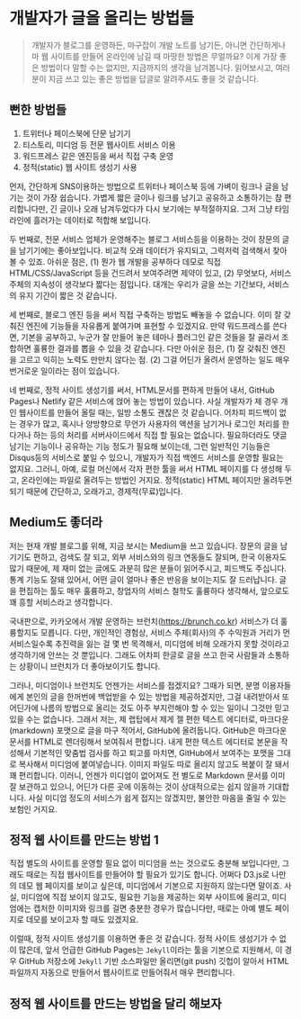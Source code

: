 # 개발자가 글을 올리는 방법들

> 개발자가 블로그를 운영하든, 마구잡이 개발 노트를 남기든, 아니면 간단하게나마 웹 사이트를 만들어 온라인에 남길 때 마땅한 방법은 무얼까요? 이게 가장 좋은 방법이다 말할 수는 없지만, 지금까지의 생각을 남겨봅니다. 읽어보시고, 여러분이 지금 쓰고 있는 좋은 방법을 답글로 알려주셔도 좋을 것 같습니다.

## 뻔한 방법들

1. 트위터나 페이스북에 단문 남기기
1. 티스토리, 미디엄 등 전문 웹사이트 서비스 이용
1. 워드프레스 같은 엔진등을 써서 직접 구축 운영
1. 정적(static) 웹 사이트 생성기 사용

먼저, 간단하게 SNS이용하는 방법으로 트위터나 페이스북 등에 가벼이 링크나 글을 남기는 것이 가장 쉽습니다. 가볍게 짧은 글이나 링크를 남기고 공유하고 소통하기는 참 편리합니다만, 긴 글이나 오래 남겨두었다가 다시 보기에는 부적절하지요. 그저 그냥 타임라인에 흘러가는 데이터로 적합해 보입니다.

두 번째로, 전문 서비스 업체가 운영해주는 블로그 서비스등을 이용하는 것이 장문의 글을 남기기에는 좋아보입니다. 비교적 오래 데이터가 유지되고, 그럭저럭 검색해서 찾아볼 수 있죠. 아쉬운 점은, (1) 뭔가 웹 개발을 공부하다 데모로 직접 HTML/CSS/JavaScript 등을 건드려서 보여주려면 제약이 있고, (2) 무엇보다, 서비스 주체의 지속성이 생각보다 짧다는 점입니다. 대개는 우리가 글을 쓰는 기간보다, 서비스의 유지 기간이 짧은 것 같습니다.

세 번째로, 블로그 엔진 등을 써서 직접 구축하는 방법도 빼놓을 수 없습니다. 이미 잘 갖춰진 엔진에 기능들을 자유롭게 붙여가며 표현할 수 있겠지요. 만약 워드프레스를 쓴다면, 기본을 공부하고, 누군가 잘 만들어 놓은 테마나 플러그인 같은 것들을 잘 골라서 조합하면 훌륭한 결과를 뽑을 수 있을 것 같습니다. 다만 아쉬운 점은, (1) 잘 갖춰진 엔진을 고르고 익히는 노력도 만만치 않다는 점. (2) 그걸 어딘가 올려서 운영하는 일도 매우 번거로운 일이라는 점이 있습니다.

네 번째로, 정적 사이트 생성기를 써서, HTML문서를 편하게 만들어 내서, GitHub Pages나 Netlify 같은 서비스에 얹어 놓는 방법이 있습니다. 사실 개발자가 제 경우 개인 웹사이트를 만들어 올릴 때는, 일방 소통도 괜찮은 것 같습니다. 어차피 피드백이 없는 경우가 많고, 혹시나 양방향으로 무언가 사용자의 액션을 남기거나 로그인 처리를 한다거나 하는 등의 처리를 서버사이드에서 직접 할 필요는 없습니다. 필요하더라도 댓글 남기는 기능이나 공유하는 기능 정도가 필요해 보이는데, 그런 일반적인 기능들은 Disqus등의 서비스로 붙일 수 있으니, 개발자가 직접 백엔드 서비스를 운영할 필요는 없지요. 그러니, 아예, 로컬 머신에서 각자 편한 툴을 써서 HTML 페이지를 다 생성해 두고, 온라인에는 파일로 올려두는 방법인 거지요. 정적(static) HTML 페이지만 올려두면 되기 때문에 간단하고, 오래가고, 경제적(무료)입니다.

## Medium도 좋더라

저는 현재 개발 블로그를 위해, 지금 보시는 Medium을 쓰고 있습니다. 장문의 글을 남기기도 편하고, 검색도 잘 되고, 외부 서비스와의 링크 연동들도 잘되며, 한국 이용자도 많기 때문에, 제 재미 없는 글에도 과분히 많은 분들이 읽어주시고, 피드백도 주십니다. 통계 기능도 잘돼 있어서, 어떤 글이 얼마나 좋은 반응을 보이는지도 잘 드러납니다.  글을  편집하는 툴도 매우 훌륭하고, 창업자의 서비스 철학도 훌륭하다 생각해서, 앞으로도 꽤 흥할 서비스라고 생각합니다.

국내판으로, 카카오에서 개발 운영하는 브런치(https://brunch.co.kr) 서비스가 더 훌륭할지도 모릅니다. 다만, 개인적인 경험상, 서비스 주체(회사)의 주 수익원과 거리가 먼 서비스일수록 추진력을 잃는 걸 몇 번 목격해서, 미디엄에 비해 오래가지 못할 것이라고 생각하기에 안쓰는 것 뿐입니다. 그래도 어차피 한글로 글을 쓰고 한국 사람들과 소통하는 상황이니 브런치가 더 좋아보이기도 합니다.

그러나, 미디엄이나 브런치도 언젠가는 서비스를 접겠지요? 그때가 되면, 분명 이용자들에게 본인의 글을 한꺼번에 백업받을 수 있는 방법을 제공하겠지만, 그걸 내려받아서 또 어딘가에 나름의 방법으로 올리는 것도 아주 부지런해야 할 수 있는 일이니 그것만 믿고 있을 수는 없습니다. 그래서 저는, 제 랩탑에서 제게 젤 편한 텍스트 에디터로, 마크다운(markdown) 포맷으로 글을 마구 적어서, GitHub에 올려둡니다. GitHub은 마크다운 문서를 HTML로 렌더링해서 보여줘서 편합니다. 내게 편한 텍스트 에디터로 본문을 작성해서 기본적인 맞춤법 검사를 하고 퇴고를 마치면, GitHub에서 보여주는 포맷을 그대로 복사해서 미디엄에 붙여넣습니다. 이미지 파일도 따로 올리지 않고도 복붙이 잘 돼서 꽤 편리합니다. 이러니, 언젠가 미디엄이 없어져도 전 별도로 Markdown 문서를 이미 잘 보관하고 있으니, 어딘가 다른 곳에 이동하는 것이 상대적으로는 쉽지 않을까 기대합니다. 사실 미디엄 정도의 서비스가 쉽게 접지는 않겠지만, 불안한 마음을 줄일 수 있는 보험인 거지요.

## 정적 웹 사이트를 만드는 방법 1

직접 별도의 사이트를 운영할 필요 없이 미디엄을 쓰는 것으로도 충분해 보입니다만, 그래도 때로는 직접 웹사이트를 만들어야 할 필요가 있기도 합니다. 어쩌다 D3.js로 나만의 데모 웹 페이지를 보이고 싶은데, 미디엄에서 기본으로 지원하지 않는다면 말이죠. 사실, 미디엄에 직접 보이지 않고도, 필요한 기능을 제공하는 외부 사이트에 올리고, 미디엄에는 캡처한 이미지와 링크를 걸면 충분한 경우가 많습니다만, 때로는 아예 별도 페이지로 데모를 보이고자 할 때도 있겠지요.

이럴때, 정적 사이트 생성기를 이용하면 좋은 것 같습니다. 정적 사이트 생성기가 수 없이 많은데, 앞서 언급한 GitHub Pages는 `Jekyll`이라는 툴을 기본으로 지원해서, 이 경우 GitHub 저장소에 `Jekyll` 기반 소스파일만 올리면(git push) 깃헙이 알아서 HTML 파일까지 자동으로 만들어서 웹사이트로 만들어줘서 매우 편리합니다.

## 정적 웹 사이트를 만드는 방법을 달리 해보자

